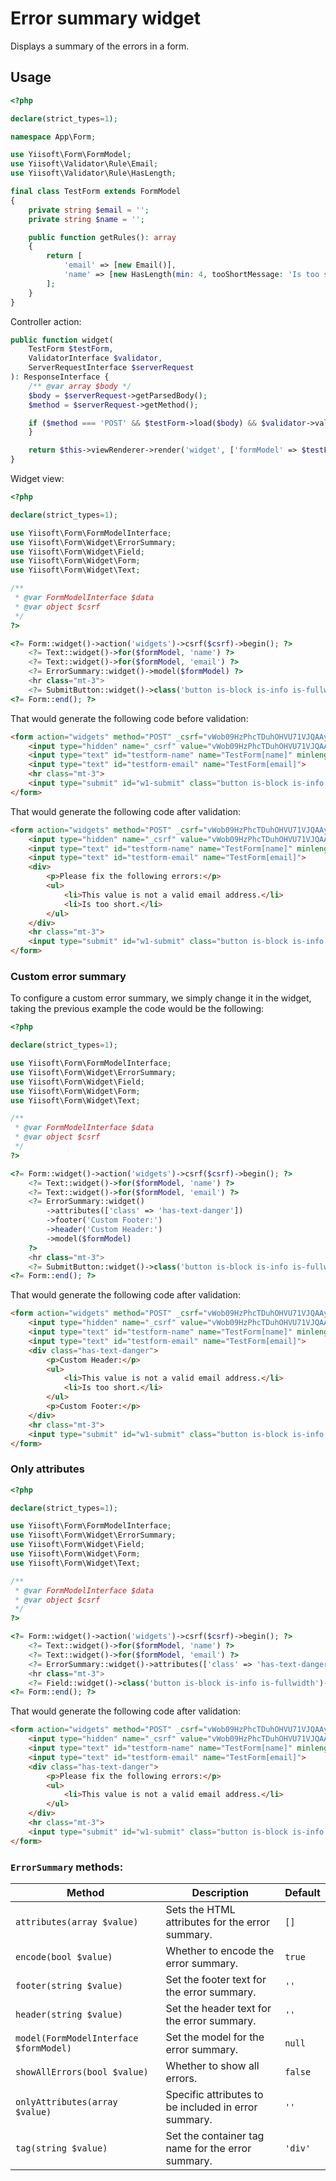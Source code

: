 # Error summary widget

Displays a summary of the errors in a form.

## Usage

```php
<?php

declare(strict_types=1);

namespace App\Form;

use Yiisoft\Form\FormModel;
use Yiisoft\Validator\Rule\Email;
use Yiisoft\Validator\Rule\HasLength;

final class TestForm extends FormModel
{
    private string $email = '';
    private string $name = '';

    public function getRules(): array
    {
        return [
            'email' => [new Email()],
            'name' => [new HasLength(min: 4, tooShortMessage: 'Is too short.'),
        ];
    } 
}
```

Controller action:
```php
public function widget(
    TestForm $testForm,
    ValidatorInterface $validator,
    ServerRequestInterface $serverRequest
): ResponseInterface {
    /** @var array $body */
    $body = $serverRequest->getParsedBody();
    $method = $serverRequest->getMethod();

    if ($method === 'POST' && $testForm->load($body) && $validator->validate($testForm)->isValid()) {
    }

    return $this->viewRenderer->render('widget', ['formModel' => $testForm]);
}
```

Widget view:

```php
<?php

declare(strict_types=1);

use Yiisoft\Form\FormModelInterface;
use Yiisoft\Form\Widget\ErrorSummary;
use Yiisoft\Form\Widget\Field;
use Yiisoft\Form\Widget\Form;
use Yiisoft\Form\Widget\Text;

/**
 * @var FormModelInterface $data
 * @var object $csrf
 */
?>

<?= Form::widget()->action('widgets')->csrf($csrf)->begin(); ?>
    <?= Text::widget()->for($formModel, 'name') ?>
    <?= Text::widget()->for($formModel, 'email') ?>
    <?= ErrorSummary::widget()->model($formModel) ?>
    <hr class="mt-3">
    <?= SubmitButton::widget()->class('button is-block is-info is-fullwidth')->value('Save') ?>
<?= Form::end(); ?>
```

That would generate the following code before validation:

```html
<form action="widgets" method="POST" _csrf="vWob09HzPhcTDuhOHVU71VJQAAymEm2Hysn_8QN1Y8qOXWK9tKd9J2RYsDd8DVqNJGcxduVIAvOMrq3FSjQpoQ==">
    <input type="hidden" name="_csrf" value="vWob09HzPhcTDuhOHVU71VJQAAymEm2Hysn_8QN1Y8qOXWK9tKd9J2RYsDd8DVqNJGcxduVIAvOMrq3FSjQpoQ==">
    <input type="text" id="testform-name" name="TestForm[name]" minlength="4">
    <input type="text" id="testform-email" name="TestForm[email]">
    <hr class="mt-3">
    <input type="submit" id="w1-submit" class="button is-block is-info is-fullwidth" name="w1-submit" value="Save">
</form>
```

That would generate the following code after validation:
```html
<form action="widgets" method="POST" _csrf="vWob09HzPhcTDuhOHVU71VJQAAymEm2Hysn_8QN1Y8qOXWK9tKd9J2RYsDd8DVqNJGcxduVIAvOMrq3FSjQpoQ==">
    <input type="hidden" name="_csrf" value="vWob09HzPhcTDuhOHVU71VJQAAymEm2Hysn_8QN1Y8qOXWK9tKd9J2RYsDd8DVqNJGcxduVIAvOMrq3FSjQpoQ==">
    <input type="text" id="testform-name" name="TestForm[name]" minlength="4">
    <input type="text" id="testform-email" name="TestForm[email]">
    <div>
        <p>Please fix the following errors:</p>
        <ul>
            <li>This value is not a valid email address.</li>
            <li>Is too short.</li>
        </ul>
    </div>
    <hr class="mt-3">
    <input type="submit" id="w1-submit" class="button is-block is-info is-fullwidth" name="w1-submit" value="Save">
</form>
```

### Custom error summary

To configure a custom error summary, we simply change it in the widget, taking the previous example the code would be the following: 

```php
<?php

declare(strict_types=1);

use Yiisoft\Form\FormModelInterface;
use Yiisoft\Form\Widget\ErrorSummary;
use Yiisoft\Form\Widget\Field;
use Yiisoft\Form\Widget\Form;
use Yiisoft\Form\Widget\Text;

/**
 * @var FormModelInterface $data
 * @var object $csrf
 */
?>

<?= Form::widget()->action('widgets')->csrf($csrf)->begin(); ?>
    <?= Text::widget()->for($formModel, 'name') ?>
    <?= Text::widget()->for($formModel, 'email') ?>
    <?= ErrorSummary::widget()
        ->attributes(['class' => 'has-text-danger'])
        ->footer('Custom Footer:')
        ->header('Custom Header:')
        ->model($formModel)
    ?>
    <hr class="mt-3">
    <?= SubmitButton::widget()->class('button is-block is-info is-fullwidth')->value('Save') ?>
<?= Form::end(); ?>
```

That would generate the following code after validation:

```html
<form action="widgets" method="POST" _csrf="vWob09HzPhcTDuhOHVU71VJQAAymEm2Hysn_8QN1Y8qOXWK9tKd9J2RYsDd8DVqNJGcxduVIAvOMrq3FSjQpoQ==">
    <input type="hidden" name="_csrf" value="vWob09HzPhcTDuhOHVU71VJQAAymEm2Hysn_8QN1Y8qOXWK9tKd9J2RYsDd8DVqNJGcxduVIAvOMrq3FSjQpoQ==">
    <input type="text" id="testform-name" name="TestForm[name]" minlength="4">
    <input type="text" id="testform-email" name="TestForm[email]">
    <div class="has-text-danger">
        <p>Custom Header:</p>
        <ul>
            <li>This value is not a valid email address.</li>
            <li>Is too short.</li>
        </ul>
        <p>Custom Footer:</p>
    </div>
    <hr class="mt-3">
    <input type="submit" id="w1-submit" class="button is-block is-info is-fullwidth" name="w1-submit" value="Save">
</form>
```

### Only attributes

```php
<?php

declare(strict_types=1);

use Yiisoft\Form\FormModelInterface;
use Yiisoft\Form\Widget\ErrorSummary;
use Yiisoft\Form\Widget\Field;
use Yiisoft\Form\Widget\Form;
use Yiisoft\Form\Widget\Text;

/**
 * @var FormModelInterface $data
 * @var object $csrf
 */
?>

<?= Form::widget()->action('widgets')->csrf($csrf)->begin(); ?>
    <?= Text::widget()->for($formModel, 'name') ?>
    <?= Text::widget()->for($formModel, 'email') ?>
    <?= ErrorSummary::widget()->attributes(['class' => 'has-text-danger'])->onlyAttributes('email')->model($formModel) ?>
    <hr class="mt-3">
    <?= Field::widget()->class('button is-block is-info is-fullwidth')->submitButton()->value('Save') ?>
<?= Form::end(); ?>
```


That would generate the following code after validation:

```html
<form action="widgets" method="POST" _csrf="vWob09HzPhcTDuhOHVU71VJQAAymEm2Hysn_8QN1Y8qOXWK9tKd9J2RYsDd8DVqNJGcxduVIAvOMrq3FSjQpoQ==">
    <input type="hidden" name="_csrf" value="vWob09HzPhcTDuhOHVU71VJQAAymEm2Hysn_8QN1Y8qOXWK9tKd9J2RYsDd8DVqNJGcxduVIAvOMrq3FSjQpoQ==">
    <input type="text" id="testform-name" name="TestForm[name]" minlength="4">
    <input type="text" id="testform-email" name="TestForm[email]">
    <div class="has-text-danger">
        <p>Please fix the following errors:</p>
        <ul>
            <li>This value is not a valid email address.</li>
        </ul>
    </div>
    <hr class="mt-3">
    <input type="submit" id="w1-submit" class="button is-block is-info is-fullwidth" name="w1-submit" value="Save">
</form>
```

### `ErrorSummary` methods:

Method | Description | Default
-------|-------------|---------
`attributes(array $value)` | Sets the HTML attributes for the error summary. | `[]`
`encode(bool $value)` | Whether to encode the error summary. | `true`
`footer(string $value)` | Set the footer text for the error summary. | `''`
`header(string $value)` | Set the header text for the error summary. | `''`
`model(FormModelInterface $formModel)` | Set the model for the error summary. | `null`
`showAllErrors(bool $value)` | Whether to show all errors. | `false`
`onlyAttributes(array $value)` | Specific attributes to be included in error summary. | `''`
`tag(string $value)` | Set the container tag name for the error summary. | `'div'`
